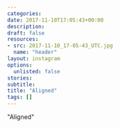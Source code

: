 ```yaml
---
categories:
date: 2017-11-10T17:05:43+00:00
description:
draft: false
resources:
- src: 2017-11-10_17-05-43_UTC.jpg
  name: "header"
layout: instagram
options:
  unlisted: false
stories:
subtitle:
title: "Aligned"
tags: []
---
```


"Aligned"
